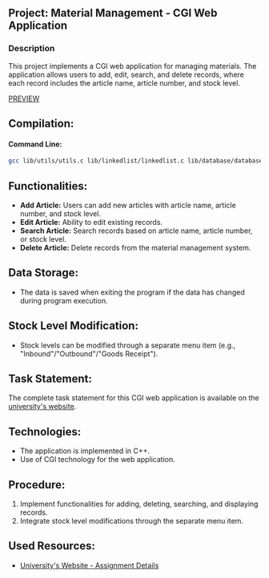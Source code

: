 ## Project: Material Management - CGI Web Application

### Description
This project implements a CGI web application for managing materials. The application allows users to add, edit, search, and delete records, where each record includes the article name, article number, and stock level.

[PREVIEW](https://github.com/EricSource-io/Materialverwaltung/blob/main/preview.png)

## Compilation:

#### Command Line:
```bash
gcc lib/utils/utils.c lib/linkedlist/linkedlist.c lib/database/database.c main.c -o beleg.cgi
```
## Functionalities:
- **Add Article:** Users can add new articles with article name, article number, and stock level.
- **Edit Article:** Ability to edit existing records.
- **Search Article:** Search records based on article name, article number, or stock level.
- **Delete Article:** Delete records from the material management system.

## Data Storage:
- The data is saved when exiting the program if the data has changed during program execution.

## Stock Level Modification:
- Stock levels can be modified through a separate menu item (e.g., "Inbound"/"Outbound"/"Goods Receipt").

## Task Statement:
The complete task statement for this CGI web application is available on the [university's website](https://www2.htw-dresden.de/~beck/PSPI/Belegaufgaben/PspCB2.html).

## Technologies:
- The application is implemented in C++.
- Use of CGI technology for the web application.

## Procedure:
1. Implement functionalities for adding, deleting, searching, and displaying records.
2. Integrate stock level modifications through the separate menu item.

## Used Resources:
- [University's Website - Assignment Details](https://www2.htw-dresden.de/~beck/PSPI/Belegaufgaben/PspCB2.html)

